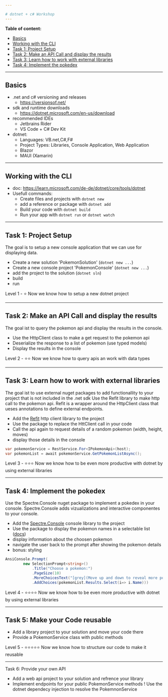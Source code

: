 ```yaml
---

# dotnet + c# Workshop
---
```

**Table of content:**

- [Basics](#item-1)
- [Working with the CLI](#item-2)
- [Task 1: Project Setup](#item-3)
- [Task 2:  Make an API Call and display the results](#item-4)
- [Task 3: Learn how to work with external libraries](#item-5)
- [Task 4: Implement the pokedex](#item-6)

---
## Basics

- .net and c# versioning and releases
    - https://versionsof.net/
- sdk and runtime downloads
    - https://dotnet.microsoft.com/en-us/download
- recommended IDEs
    - Jetbrains Rider
    - VS Code + C# Dev Kit
- dotnet:
  - Languages: VB.net,C#,F#
  - Project Types: Libraries, Console Application, Web Application
  - Blazor
  - MAUI (Xamarin)

--- 

## Working with the CLI

- doc: https://learn.microsoft.com/de-de/dotnet/core/tools/dotnet
- Usefull commands:
    - Create files and projects with ``dotnet new``
    - add a reference or package with ``dotnet add``
    - Build your code with ``dotnet build``
    - Run your app with ``dotnet run`` or ``dotnet watch``

--- 

## Task 1: Project Setup

The goal is to setup a new console application that we can use for displaying data.

- Create a new solution 'PokemonSolution' (``dotnet new ...``)
- Create a new console project 'PokemonConsole' (``dotnet new ...``)
- add the project to the solution (``dotnet sln``)
- build
- run

Level 1 - ⭐ Now we know how to setup a new dotnet project

--- 

## Task 2:  Make an API Call and display the results

The goal ist to query the pokemon api and display the results in the console.

- Use the HttpClient class to make a get request to the pokemon api
- Deserialize the response to a list of pokemon (use typed models)
- Display the results in the console


Level 2 - ⭐⭐ Now we know how to query apis an work with data types

---

## Task 3: Learn how to work with external libraries
The goal ist to use external nuget packages to add functionallity to your project that is not included in the .net sdk
Use the Refit library to make http call to the pokemon api. Refit is a wrapper around the HttpClient class that ueses annotations to define external endpoints.

- Add the [Refit](https://www.nuget.org/packages/refit/) http client library to the project
- Use the package to replace the HttClient call in your code
- Call the api again to request details of a random pokemon (width, height, moves)
- display those details in the console

```c#
var pokemonService = RestService.For<IPokemonApi>(host);
var pokemonList = await pokemonService.GetPokemonListAsync();
```

Level 3 -  ⭐⭐⭐ Now we know how to be even more productive with dotnet by using external libraries

---

## Task 4: Implement the pokedex
Use the Spectre.Console nuget package to implement a pokedex in your console. 
Spectre.Console adds vizualizations and interactive componentes to your console.

- Add the [Spectre.Console](https://www.nuget.org/packages/Spectre.Console) console library to the project
- Use the package to display the pokemon names in a selectable list ([docs](https://spectreconsole.net/))
- display information about the choosen pokemon
- navigate the user back to the prompt after showing the pokemon details
- bonus: styling

``` c#
AnsiConsole.Prompt(
        new SelectionPrompt<string>()
            .Title("Choose a pokemon:")
            .PageSize(10)
            .MoreChoicesText("[grey](Move up and down to reveal more pokemon)[/]")
            .AddChoices(pokemonList.Results.Select(i=> i.Name)))
```

Level 4 - ⭐⭐⭐⭐ Now we know how to be even more productive with dotnet by using external libraries

---

## Task 5: Make your Code reusable

- Add a library project to your solution and move your code there
- Provide a PokemonService class with public methods

Level 5 - ⭐⭐⭐⭐⭐ Now we know how to structure our code to make it reusable

---

Task 6: Provide your own API

- Add a web api project to your solution and refrence your library
- Implement endpoints for your public PokemonService methods
  ! Use the dotnet dependecy injection to resolve the PokemnonService


